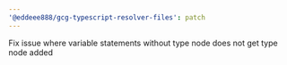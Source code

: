 ```yaml
---
'@eddeee888/gcg-typescript-resolver-files': patch
---
```


Fix issue where variable statements without type node does not get type node added
